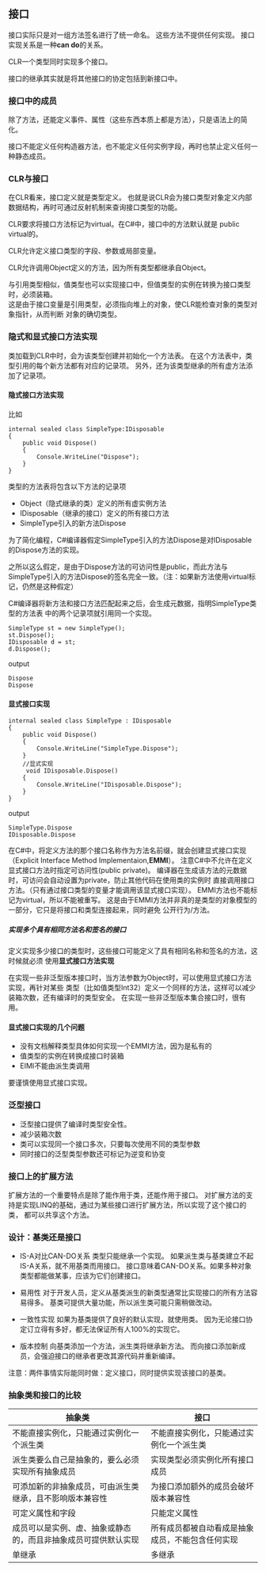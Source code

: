 ## 接口

接口实际只是对一组方法签名进行了统一命名。
这些方法不提供任何实现。
接口实现关系是一种**can do**的关系。

CLR一个类型同时实现多个接口。

接口的继承其实就是将其他接口的协定包括到新接口中。

### 接口中的成员

除了方法，还能定义事件、属性（这些东西本质上都是方法），只是语法上的简化。

接口不能定义任何构造器方法，也不能定义任何实例字段，再时也禁止定义任何一种静态成员。

### CLR与接口

在CLR看来，接口定义就是类型定义。
也就是说CLR会为接口类型对象定义内部数据结构，再时可通过反射机制来查询接口类型的功能。

CLR要求将接口方法标记为virtual。在C#中，接口中的方法默认就是 public virtual的。

CLR允许定义接口类型的字段、参数或局部变量。

CLR允许调用Object定义的方法，因为所有类型都继承自Object。

与引用类型相似，值类型也可以实现接口中，但值类型的实例在转换为接口类型时，必须装箱。  
这是由于接口变量是引用类型，必须指向堆上的对象，使CLR能检查对象的类型对象指针，从而判断
对象的确切类型。


### 隐式和显式接口方法实现

类加载到CLR中时，会为该类型创建并初始化一个方法表。 
在这个方法表中，类型引用的每个新方法都有对应的记录项。
另外，还为该类型继承的所有虚方法添加了记录项。
#### 隐式接口方法实现
比如
````
internal sealed class SimpleType:IDisposable
{
	public void Dispose()
	{
		Console.WriteLine("Dispose");
	}
}
````

类型的方法表将包含以下方法的记录项
* Object（隐式继承的类）定义的所有虚实例方法
* IDisposable（继承的接口）定义的所有接口方法
* SimpleType引入的新方法Dispose

为了简化编程，C#编译器假定SimpleType引入的方法Dispose是对IDisposable的Dispose方法的实现。


之所以这么假定，是由于Dispose方法的可访问性是public，而此方法与SimpleType引入的方法Dispose的签名完全一致。（注：如果新方法使用virtual标记，仍然是这种假定）

C#编译器将新方法和接口方法匹配起来之后，会生成元数据，指明SimpleType类型的方法表
中的两个记录项就引用同一个实现。
````
SimpleType st = new SimpleType();
st.Dispose();
IDisposable d = st;
d.Dispose();
````
output
````
Dispose
Dispose
````


#### 显式接口实现
````
internal sealed class SimpleType : IDisposable
{
    public void Dispose()
    {
        Console.WriteLine("SimpleType.Dispose");
    }
	//显式实现
     void IDisposable.Dispose()
    {
        Console.WriteLine("IDisposable.Dispose");
    }
}
````
output
````
SimpleType.Dispose
IDisposable.Dispose
````
在C#中，将定义方法的那个接口名称作为方法名前缀，就会创建显式接口实现（Explicit Interface Method Implementaion,**EMMI**）。
注意C#中不允许在定义显式接口方法时指定可访问性(public private)。
编译器在生成该方法的元数据时，可访问会自动设置为private，防止其他代码在使用类的实例时
直接调用接口方法。（只有通过接口类型的变量才能调用该显式接口实现）。
EMMI方法也不能标记为virtual，所以不能被重写。
这是由于EMMI方法并非真的是类型的对象模型的一部分，它只是将接口和类型连接起来，同时避免
公开行为/方法。

##### 实现多个具有相同方法名和签名的接口
定义实现多少接口的类型时，这些接口可能定义了具有相同名称和签名的方法，这时候就必须
使用**显式接口方法实现**

在实现一些非泛型版本接口时，当方法参数为Object时，可以使用显式接口方法实现，再针对某些
类型（比如值类型Int32）定义一个同样的方法，这样可以减少装箱次数，还有编译时的类型安全。
在实现一些非泛型版本集合接口时，很有用。

#### 显式接口实现的几个问题

* 没有文档解释类型具体如何实现一个EMMI方法，因为是私有的
* 值类型的实例在转换成接口时装箱
* EIMI不能由派生类调用

要谨慎使用显式接口实现。

### 泛型接口

* 泛型接口提供了编译时类型安全性。
* 减少装箱次数
* 类可以实现同一个接口多次，只要每次使用不同的类型参数
* 同时接口的泛型类型参数还可标记为逆变和协变

### 接口上的扩展方法

扩展方法的一个重要特点是除了能作用于类，还能作用于接口。
对扩展方法的支持是实现LINQ的基础，通过为某些接口进行扩展方法，所以实现了这个接口的类，
都可以共享这个方法。

### 设计：基类还是接口

* IS-A对比CAN-DO关系
类型只能继承一个实现。
如果派生类与基类建立不起IS-A关系，就不用基类而用接口。
接口意味着CAN-DO关系。如果多种对象类型都能做某事，应该为它们创建接口。

* 易用性
对于开发人员，定义从基类派生的新类型通常比实现接口的所有方法容易得多。
基类可提供大量功能，所以派生类可能只需稍做改动。

* 一致性实现
如果为基类提供了良好的默认实现，就使用类。
因为无论接口协定订立得有多好，都无法保证所有人100%的实现它。

* 版本控制
向基类添加一个方法，派生类将继承新方法。
而向接口添加新成员，会强迫接口的继承者更改其源代码并重新编译。


注意：两件事情实际能同时做：定义接口，同时提供实现该接口的基类。



### 抽象类和接口的比较

抽象类| 接口
----|----
不能直接实例化，只能通过实例化一个派生类|不能直接实例化，只能通过实例化一个派生类
派生类要么自己是抽象的，要么必须实现所有抽象成员|实现类型必须实例化所有接口成员
可添加新的非抽象成员，可由派生类继承，且不影响版本兼容性|为接口添加额外的成员会破坏版本兼容性
可定义属性和字段|只能定义属性
成员可以是实例、虚、抽象或静态的，而且非抽象成员可提供默认实现|所有成员都被自动看成是抽象成员，不能包含任何实现
单继承|多继承